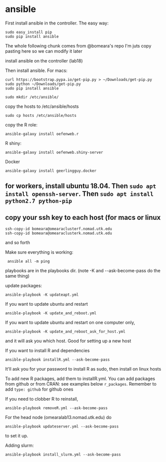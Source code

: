 # ansible

First install ansible in the controller. The easy way:

```
sudo easy_install pip
sudo pip install ansible
```

The whole following chunk comes from @bomeara's repo
I'm juts copy pasting here so we can modify it later


install ansible on the controller (lab18)

Then install ansible. For macs:

```
curl https://bootstrap.pypa.io/get-pip.py > ~/Downloads/get-pip.py
sudo python ~/Downloads/get-pip.py
sudo pip install ansible
```

```
sudo mkdir /etc/ansible/
```

copy the hosts to /etc/ansible/hosts

`sudo cp hosts /etc/ansible/hosts`

copy the R role:

`ansible-galaxy install oefenweb.r`

R shiny:

`ansible-galaxy install oefenweb.shiny-server`

Docker

`ansible-galaxy install geerlingguy.docker`

## for workers, install ubuntu 18.04. Then `sudo apt install openssh-server`. Then `sudo apt install python2.7 python-pip`


## copy your ssh key to each host (for macs or linux


```
ssh-copy-id bomeara@omearaclusterf.nomad.utk.edu
ssh-copy-id bomeara@omearaclusterk.nomad.utk.edu
```


and so forth

Make sure everything is working:

```
 ansible all -m ping
 ```

playbooks are in the playbooks dir. (note -K and --ask-become-pass do the same thing)

update packages:

`ansible-playbook -K updateapt.yml`

If you want to update ubuntu and restart

`ansible-playbook -K update_and_reboot.yml`

If you want to update ubuntu and restart on one computer only,

`ansible-playbook -K update_and_reboot_ask_for_host.yml`

and it will ask you which host. Good for setting up a new host

If you want to install R and dependencies

`ansible-playbook installR.yml --ask-become-pass`

It'll ask you for your password to install R as sudo, then install on linux hosts

To add new R packages, add them to installR.yml. You can add packages from github or from CRAN: see examples below `r_packages`. Remember to add `type: github` for github ones

If you need to clobber R to reinstall,

`ansible-playbook removeR.yml --ask-become-pass`

For the head node (omearalab13.nomad.utk.edu) do

`ansible-playbook updateserver.yml --ask-become-pass`

to set it up.

Adding slurm:

`ansible-playbook install_slurm.yml --ask-become-pass`
